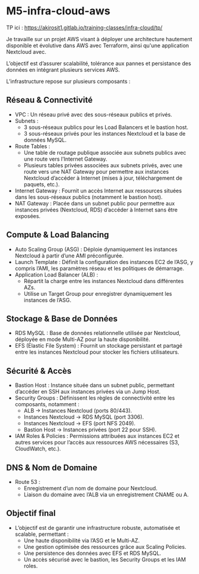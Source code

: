 # M5-infra-cloud-aws

TP ici : https://akirosit1.gitlab.io/training-classes/infra-cloud/tp/

Je travaille sur un projet AWS visant à déployer une architecture hautement disponible et évolutive dans AWS avec Terraform, ainsi qu'une application Nextcloud avec.

L’objectif est d’assurer scalabilité, tolérance aux pannes et persistance des données en intégrant plusieurs services AWS.

L’infrastructure repose sur plusieurs composants :

## Réseau & Connectivité

* VPC : Un réseau privé avec des sous-réseaux publics et privés.
* Subnets :
  * 3 sous-réseaux publics pour les Load Balancers et le bastion host.
  * 3 sous-réseaux privés pour les instances Nextcloud et la base de données MySQL.
* Route Tables :
  * Une table de routage publique associée aux subnets publics avec une route vers l’Internet Gateway.
  * Plusieurs tables privées associées aux subnets privés, avec une route vers une NAT Gateway pour permettre aux instances Nextcloud d’accéder à Internet (mises à jour, téléchargement de paquets, etc.).
* Internet Gateway : Fournit un accès Internet aux ressources situées dans les sous-réseaux publics (notamment le bastion host).
* NAT Gateway : Placée dans un subnet public pour permettre aux instances privées (Nextcloud, RDS) d’accéder à Internet sans être exposées.

## Compute & Load Balancing

* Auto Scaling Group (ASG) : Déploie dynamiquement les instances Nextcloud à partir d’une AMI préconfigurée.
* Launch Template : Définit la configuration des instances EC2 de l’ASG, y compris l’AMI, les paramètres réseau et les politiques de démarrage.
* Application Load Balancer (ALB) :
  * Répartit la charge entre les instances Nextcloud dans différentes AZs.
  * Utilise un Target Group pour enregistrer dynamiquement les instances de l’ASG.

## Stockage & Base de Données

* RDS MySQL : Base de données relationnelle utilisée par Nextcloud, déployée en mode Multi-AZ pour la haute disponibilité.
* EFS (Elastic File System) : Fournit un stockage persistant et partagé entre les instances Nextcloud pour stocker les fichiers utilisateurs.

## Sécurité & Accès

* Bastion Host : Instance située dans un subnet public, permettant d’accéder en SSH aux instances privées via un Jump Host.
* Security Groups : Définissent les règles de connectivité entre les composants, notamment :
  * ALB → Instances Nextcloud (ports 80/443).
  * Instances Nextcloud → RDS MySQL (port 3306).
  * Instances Nextcloud → EFS (port NFS 2049).
  * Bastion Host → Instances privées (port 22 pour SSH).
* IAM Roles & Policies : Permissions attribuées aux instances EC2 et autres services pour l’accès aux ressources AWS nécessaires (S3, CloudWatch, etc.).

## DNS & Nom de Domaine

* Route 53 :
  * Enregistrement d’un nom de domaine pour Nextcloud.
  * Liaison du domaine avec l’ALB via un enregistrement CNAME ou A.

## Objectif final

* L’objectif est de garantir une infrastructure robuste, automatisée et scalable, permettant :
  * Une haute disponibilité via l’ASG et le Multi-AZ.
  * Une gestion optimisée des ressources grâce aux Scaling Policies.
  * Une persistence des données avec EFS et RDS MySQL.
  * Un accès sécurisé avec le bastion, les Security Groups et les IAM roles.
